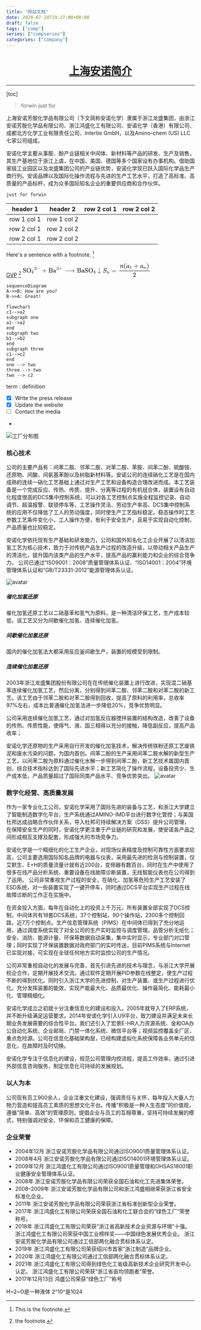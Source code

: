 ```yaml
---
title: "网站文档"
date: 2020-07-28T19:27:08+08:00
draft: false
tags: ["comp"]
series: ["compseries"]
categories: ["company"]
---
```


# <center>[上海安诺简介](https://www.amino-chem.cn/)</center>
-------------------------------------------------------

[toc]

> forwin
just
for 



上海安诺芳胺化学品有限公司（下文简称安诺化学）隶属于浙江龙盛集团，由浙江安诺芳胺化学品有限公司、浙江鸿盛化工有限公司、安诺化学（香港）有限公司、成都北方化学工业有限责任公司、Intertie GmbH，以及Amino-chem (US) LLC七家公司组成。

安诺化学主要从事胺、酚产业链相关中间体、新材料等产品的研发、生产及销售，其生产基地位于浙江上虞，在中国、美国、德国等多个国家设有办事机构。借助国家级工业园区以及龙盛集团公司的产业链优势，安诺化学现已跃入国际化学品生产商行列。安诺品牌以及国际化操作流程与先进的生产工艺水平，打造了高标准、高质量的产品标杆，成为众多国际知名企业的重要供应商和合作伙伴。

`just for forwin`

| header 1    | header 2    | row 2 col 1 | row 2 col 2 |
| ----------- | ----------- | ----------- | ----------- |
| row 1 col 1 | row 1 col 2 |
| row 2 col 1 | row 2 col 2 |
| row 2 col 1 | row 2 col 2 |


Here's a sentence with a footnote. [^1]


[GVP](https://gitee.com/gvp "test") [^2]
<svg xmlns="http://www.w3.org/2000/svg" width="44.727ex" height="4.855ex" viewBox="0 -1460 19769.5 2146" xmlns:xlink="http://www.w3.org/1999/xlink" aria-hidden="true" style=""><defs><path id="MJX-4-TEX-N-53" d="M55 507Q55 590 112 647T243 704H257Q342 704 405 641L426 672Q431 679 436 687T446 700L449 704Q450 704 453 704T459 705H463Q466 705 472 699V462L466 456H448Q437 456 435 459T430 479Q413 605 329 646Q292 662 254 662Q201 662 168 626T135 542Q135 508 152 480T200 435Q210 431 286 412T370 389Q427 367 463 314T500 191Q500 110 448 45T301 -21Q245 -21 201 -4T140 27L122 41Q118 36 107 21T87 -7T78 -21Q76 -22 68 -22H64Q61 -22 55 -16V101Q55 220 56 222Q58 227 76 227H89Q95 221 95 214Q95 182 105 151T139 90T205 42T305 24Q352 24 386 62T420 155Q420 198 398 233T340 281Q284 295 266 300Q261 301 239 306T206 314T174 325T141 343T112 367T85 402Q55 451 55 507Z"></path><path id="MJX-4-TEX-N-4F" d="M56 340Q56 423 86 494T164 610T270 680T388 705Q521 705 621 601T722 341Q722 260 693 191T617 75T510 4T388 -22T267 3T160 74T85 189T56 340ZM467 647Q426 665 388 665Q360 665 331 654T269 620T213 549T179 439Q174 411 174 354Q174 144 277 61Q327 20 385 20H389H391Q474 20 537 99Q603 188 603 354Q603 411 598 439Q577 592 467 647Z"></path><path id="MJX-4-TEX-N-34" d="M462 0Q444 3 333 3Q217 3 199 0H190V46H221Q241 46 248 46T265 48T279 53T286 61Q287 63 287 115V165H28V211L179 442Q332 674 334 675Q336 677 355 677H373L379 671V211H471V165H379V114Q379 73 379 66T385 54Q393 47 442 46H471V0H462ZM293 211V545L74 212L183 211H293Z"></path><path id="MJX-4-TEX-N-32" d="M109 429Q82 429 66 447T50 491Q50 562 103 614T235 666Q326 666 387 610T449 465Q449 422 429 383T381 315T301 241Q265 210 201 149L142 93L218 92Q375 92 385 97Q392 99 409 186V189H449V186Q448 183 436 95T421 3V0H50V19V31Q50 38 56 46T86 81Q115 113 136 137Q145 147 170 174T204 211T233 244T261 278T284 308T305 340T320 369T333 401T340 431T343 464Q343 527 309 573T212 619Q179 619 154 602T119 569T109 550Q109 549 114 549Q132 549 151 535T170 489Q170 464 154 447T109 429Z"></path><path id="MJX-4-TEX-N-2212" d="M84 237T84 250T98 270H679Q694 262 694 250T679 230H98Q84 237 84 250Z"></path><path id="MJX-4-TEX-N-2B" d="M56 237T56 250T70 270H369V420L370 570Q380 583 389 583Q402 583 409 568V270H707Q722 262 722 250T707 230H409V-68Q401 -82 391 -82H389H387Q375 -82 369 -68V230H70Q56 237 56 250Z"></path><path id="MJX-4-TEX-N-42" d="M131 622Q124 629 120 631T104 634T61 637H28V683H229H267H346Q423 683 459 678T531 651Q574 627 599 590T624 512Q624 461 583 419T476 360L466 357Q539 348 595 302T651 187Q651 119 600 67T469 3Q456 1 242 0H28V46H61Q103 47 112 49T131 61V622ZM511 513Q511 560 485 594T416 636Q415 636 403 636T371 636T333 637Q266 637 251 636T232 628Q229 624 229 499V374H312L396 375L406 377Q410 378 417 380T442 393T474 417T499 456T511 513ZM537 188Q537 239 509 282T430 336L329 337H229V200V116Q229 57 234 52Q240 47 334 47H383Q425 47 443 53Q486 67 511 104T537 188Z"></path><path id="MJX-4-TEX-N-61" d="M137 305T115 305T78 320T63 359Q63 394 97 421T218 448Q291 448 336 416T396 340Q401 326 401 309T402 194V124Q402 76 407 58T428 40Q443 40 448 56T453 109V145H493V106Q492 66 490 59Q481 29 455 12T400 -6T353 12T329 54V58L327 55Q325 52 322 49T314 40T302 29T287 17T269 6T247 -2T221 -8T190 -11Q130 -11 82 20T34 107Q34 128 41 147T68 188T116 225T194 253T304 268H318V290Q318 324 312 340Q290 411 215 411Q197 411 181 410T156 406T148 403Q170 388 170 359Q170 334 154 320ZM126 106Q126 75 150 51T209 26Q247 26 276 49T315 109Q317 116 318 175Q318 233 317 233Q309 233 296 232T251 223T193 203T147 166T126 106Z"></path><path id="MJX-4-TEX-N-27F6" d="M84 237T84 250T98 270H1444Q1328 357 1301 493Q1301 494 1301 496T1300 499Q1300 511 1317 511H1320Q1329 511 1332 510T1338 506T1341 497T1344 481T1352 456Q1374 389 1425 336T1544 261Q1553 258 1553 250Q1553 244 1548 241T1524 231T1486 212Q1445 186 1415 152T1370 85T1349 35T1341 4Q1339 -6 1336 -8T1320 -11Q1300 -11 1300 0Q1300 7 1305 25Q1337 151 1444 230H98Q84 237 84 250Z"></path><path id="MJX-4-TEX-N-2193" d="M473 86Q483 86 483 67Q483 63 483 61T483 56T481 53T480 50T478 48T474 47T470 46T464 44Q428 35 391 14T316 -55T264 -168Q264 -170 263 -173T262 -180T261 -184Q259 -194 251 -194Q242 -194 238 -176T221 -121T180 -49Q169 -34 155 -21T125 2T95 20T67 33T44 42T27 47L21 49Q17 53 17 67Q17 87 28 87Q33 87 42 84Q158 52 223 -45L230 -55V312Q230 391 230 482T229 591Q229 662 231 676T243 693Q244 694 251 694Q264 692 270 679V-55L277 -45Q307 1 353 33T430 76T473 86Z"></path><path id="MJX-4-TEX-I-1D446" d="M308 24Q367 24 416 76T466 197Q466 260 414 284Q308 311 278 321T236 341Q176 383 176 462Q176 523 208 573T273 648Q302 673 343 688T407 704H418H425Q521 704 564 640Q565 640 577 653T603 682T623 704Q624 704 627 704T632 705Q645 705 645 698T617 577T585 459T569 456Q549 456 549 465Q549 471 550 475Q550 478 551 494T553 520Q553 554 544 579T526 616T501 641Q465 662 419 662Q362 662 313 616T263 510Q263 480 278 458T319 427Q323 425 389 408T456 390Q490 379 522 342T554 242Q554 216 546 186Q541 164 528 137T492 78T426 18T332 -20Q320 -22 298 -22Q199 -22 144 33L134 44L106 13Q83 -14 78 -18T65 -22Q52 -22 52 -14Q52 -11 110 221Q112 227 130 227H143Q149 221 149 216Q149 214 148 207T144 186T142 153Q144 114 160 87T203 47T255 29T308 24Z"></path><path id="MJX-4-TEX-I-1D45B" d="M21 287Q22 293 24 303T36 341T56 388T89 425T135 442Q171 442 195 424T225 390T231 369Q231 367 232 367L243 378Q304 442 382 442Q436 442 469 415T503 336T465 179T427 52Q427 26 444 26Q450 26 453 27Q482 32 505 65T540 145Q542 153 560 153Q580 153 580 145Q580 144 576 130Q568 101 554 73T508 17T439 -10Q392 -10 371 17T350 73Q350 92 386 193T423 345Q423 404 379 404H374Q288 404 229 303L222 291L189 157Q156 26 151 16Q138 -11 108 -11Q95 -11 87 -5T76 7T74 17Q74 30 112 180T152 343Q153 348 153 366Q153 405 129 405Q91 405 66 305Q60 285 60 284Q58 278 41 278H27Q21 284 21 287Z"></path><path id="MJX-4-TEX-N-3D" d="M56 347Q56 360 70 367H707Q722 359 722 347Q722 336 708 328L390 327H72Q56 332 56 347ZM56 153Q56 168 72 173H708Q722 163 722 153Q722 140 707 133H70Q56 140 56 153Z"></path><path id="MJX-4-TEX-N-28" d="M94 250Q94 319 104 381T127 488T164 576T202 643T244 695T277 729T302 750H315H319Q333 750 333 741Q333 738 316 720T275 667T226 581T184 443T167 250T184 58T225 -81T274 -167T316 -220T333 -241Q333 -250 318 -250H315H302L274 -226Q180 -141 137 -14T94 250Z"></path><path id="MJX-4-TEX-I-1D44E" d="M33 157Q33 258 109 349T280 441Q331 441 370 392Q386 422 416 422Q429 422 439 414T449 394Q449 381 412 234T374 68Q374 43 381 35T402 26Q411 27 422 35Q443 55 463 131Q469 151 473 152Q475 153 483 153H487Q506 153 506 144Q506 138 501 117T481 63T449 13Q436 0 417 -8Q409 -10 393 -10Q359 -10 336 5T306 36L300 51Q299 52 296 50Q294 48 292 46Q233 -10 172 -10Q117 -10 75 30T33 157ZM351 328Q351 334 346 350T323 385T277 405Q242 405 210 374T160 293Q131 214 119 129Q119 126 119 118T118 106Q118 61 136 44T179 26Q217 26 254 59T298 110Q300 114 325 217T351 328Z"></path><path id="MJX-4-TEX-N-31" d="M213 578L200 573Q186 568 160 563T102 556H83V602H102Q149 604 189 617T245 641T273 663Q275 666 285 666Q294 666 302 660V361L303 61Q310 54 315 52T339 48T401 46H427V0H416Q395 3 257 3Q121 3 100 0H88V46H114Q136 46 152 46T177 47T193 50T201 52T207 57T213 61V578Z"></path><path id="MJX-4-TEX-N-29" d="M60 749L64 750Q69 750 74 750H86L114 726Q208 641 251 514T294 250Q294 182 284 119T261 12T224 -76T186 -143T145 -194T113 -227T90 -246Q87 -249 86 -250H74Q66 -250 63 -250T58 -247T55 -238Q56 -237 66 -225Q221 -64 221 250T66 725Q56 737 55 738Q55 746 60 749Z"></path></defs><g stroke="currentColor" fill="currentColor" stroke-width="0" transform="matrix(1 0 0 -1 0 0)"><g data-mml-node="math"><g data-mml-node="TeXAtom" data-mjx-texclass="ORD"><g data-mml-node="TeXAtom" data-mjx-texclass="ORD"><g data-mml-node="mi"><use xlink:href="#MJX-4-TEX-N-53"></use></g><g data-mml-node="mi" transform="translate(556, 0)"><use xlink:href="#MJX-4-TEX-N-4F"></use></g></g><g data-mml-node="msub" transform="translate(1334, 0)"><g data-mml-node="TeXAtom" data-mjx-texclass="ORD"><g data-mml-node="TeXAtom" data-mjx-texclass="ORD"><g data-mml-node="mpadded"><g data-mml-node="mphantom"></g></g></g></g><g data-mml-node="TeXAtom" transform="translate(0, -150) scale(0.707)" data-mjx-texclass="ORD"><g data-mml-node="TeXAtom" data-mjx-texclass="ORD"><g data-mml-node="mpadded"><g data-mml-node="mn"><use xlink:href="#MJX-4-TEX-N-34"></use></g></g></g></g></g><g data-mml-node="msup" transform="translate(1737.6, 0)"><g data-mml-node="TeXAtom" data-mjx-texclass="ORD"><g data-mml-node="TeXAtom" data-mjx-texclass="ORD"><g data-mml-node="mpadded"><g data-mml-node="mphantom"></g></g></g></g><g data-mml-node="TeXAtom" transform="translate(51.2, 413) scale(0.707)" data-mjx-texclass="ORD"><g data-mml-node="mn"><use xlink:href="#MJX-4-TEX-N-32"></use></g><g data-mml-node="mo" transform="translate(500, 0)"><use xlink:href="#MJX-4-TEX-N-2212"></use></g></g></g><g data-mml-node="TeXAtom" data-mjx-texclass="ORD" transform="translate(2742.4, 0)"></g><g data-mml-node="mo" transform="translate(2964.7, 0)"><use xlink:href="#MJX-4-TEX-N-2B"></use></g><g data-mml-node="TeXAtom" data-mjx-texclass="ORD" transform="translate(3964.9, 0)"></g><g data-mml-node="TeXAtom" data-mjx-texclass="ORD" transform="translate(3964.9, 0)"><g data-mml-node="mi"><use xlink:href="#MJX-4-TEX-N-42"></use></g><g data-mml-node="mi" transform="translate(708, 0)"><use xlink:href="#MJX-4-TEX-N-61"></use></g></g><g data-mml-node="msup" transform="translate(5172.9, 0)"><g data-mml-node="TeXAtom" data-mjx-texclass="ORD"><g data-mml-node="TeXAtom" data-mjx-texclass="ORD"><g data-mml-node="mpadded"><g data-mml-node="mphantom"></g></g></g></g><g data-mml-node="TeXAtom" transform="translate(51.2, 413) scale(0.707)" data-mjx-texclass="ORD"><g data-mml-node="mn"><use xlink:href="#MJX-4-TEX-N-32"></use></g><g data-mml-node="mo" transform="translate(500, 0)"><use xlink:href="#MJX-4-TEX-N-2B"></use></g></g></g><g data-mml-node="TeXAtom" data-mjx-texclass="ORD" transform="translate(6177.8, 0)"></g><g data-mml-node="TeXAtom" data-mjx-texclass="REL" transform="translate(6455.5, 0)"><g data-mml-node="mo"><use xlink:href="#MJX-4-TEX-N-27F6"></use></g></g><g data-mml-node="TeXAtom" data-mjx-texclass="ORD" transform="translate(8371.3, 0)"></g><g data-mml-node="TeXAtom" data-mjx-texclass="ORD" transform="translate(8371.3, 0)"><g data-mml-node="mi"><use xlink:href="#MJX-4-TEX-N-42"></use></g><g data-mml-node="mi" transform="translate(708, 0)"><use xlink:href="#MJX-4-TEX-N-61"></use></g><g data-mml-node="mi" transform="translate(1208, 0)"><use xlink:href="#MJX-4-TEX-N-53"></use></g><g data-mml-node="mi" transform="translate(1764, 0)"><use xlink:href="#MJX-4-TEX-N-4F"></use></g></g><g data-mml-node="msub" transform="translate(10913.3, 0)"><g data-mml-node="TeXAtom" data-mjx-texclass="ORD"><g data-mml-node="TeXAtom" data-mjx-texclass="ORD"><g data-mml-node="mpadded"><g data-mml-node="mphantom"></g></g></g></g><g data-mml-node="TeXAtom" transform="translate(0, -150) scale(0.707)" data-mjx-texclass="ORD"><g data-mml-node="TeXAtom" data-mjx-texclass="ORD"><g data-mml-node="mpadded"><g data-mml-node="mn"><use xlink:href="#MJX-4-TEX-N-34"></use></g></g></g></g></g><g data-mml-node="mo" transform="translate(11594.6, 0)"><use xlink:href="#MJX-4-TEX-N-2193"></use></g><g data-mml-node="TeXAtom" data-mjx-texclass="ORD" transform="translate(12372.4, 0)"></g></g><g data-mml-node="msub" transform="translate(12372.4, 0)"><g data-mml-node="mi"><use xlink:href="#MJX-4-TEX-I-1D446"></use></g><g data-mml-node="TeXAtom" transform="translate(613, -150) scale(0.707)" data-mjx-texclass="ORD"><g data-mml-node="mi"><use xlink:href="#MJX-4-TEX-I-1D45B"></use></g></g></g><g data-mml-node="mo" transform="translate(13737.5, 0)"><use xlink:href="#MJX-4-TEX-N-3D"></use></g><g data-mml-node="mfrac" transform="translate(14793.2, 0)"><g data-mml-node="mrow" transform="translate(220, 710)"><g data-mml-node="mi"><use xlink:href="#MJX-4-TEX-I-1D45B"></use></g><g data-mml-node="mrow" transform="translate(600, 0)"><g data-mml-node="mo"><use xlink:href="#MJX-4-TEX-N-28"></use></g><g data-mml-node="msub" transform="translate(389, 0)"><g data-mml-node="mi"><use xlink:href="#MJX-4-TEX-I-1D44E"></use></g><g data-mml-node="TeXAtom" transform="translate(529, -150) scale(0.707)" data-mjx-texclass="ORD"><g data-mml-node="mn"><use xlink:href="#MJX-4-TEX-N-31"></use></g></g></g><g data-mml-node="mo" transform="translate(1543.8, 0)"><use xlink:href="#MJX-4-TEX-N-2B"></use></g><g data-mml-node="msub" transform="translate(2544, 0)"><g data-mml-node="mi"><use xlink:href="#MJX-4-TEX-I-1D44E"></use></g><g data-mml-node="TeXAtom" transform="translate(529, -150) scale(0.707)" data-mjx-texclass="ORD"><g data-mml-node="mi"><use xlink:href="#MJX-4-TEX-I-1D45B"></use></g></g></g><g data-mml-node="mo" transform="translate(3547.3, 0)"><use xlink:href="#MJX-4-TEX-N-29"></use></g></g></g><g data-mml-node="mn" transform="translate(2238.1, -686)"><use xlink:href="#MJX-4-TEX-N-32"></use></g><rect width="4736.3" height="60" x="120" y="220"></rect></g></g></g></svg>

```mermaid
sequenceDiagram
A->>B: How are you?
B->>A: Great!
```

```mermaid
flowchart 
c1-->a2
subgraph one
a1-->a2
end
subgraph two
b1-->b2
end
subgraph three
c1-->c2
end
one --> two
three --> two
two --> c2 
```



term
: definition

- [x] Write the press release
- [x] Update the website
- [ ] Contact the media
- 



![工厂分布图](https://www.amino-chem.cn/assets/img/adapt-desktop/global.jpg)

### 核心技术

公司的主要产品有：间苯二胺、邻苯二胺、对苯二胺、苯胺、间苯二酚、硫酸铵、还原物、间酸、间氨基苯酚以及树脂新材料等。安诺公司的连续硝化工艺是在国内成熟的连续一硝化工艺基础上通过对生产工艺和设备构造合理改进而成。本工艺装备是一个完成反应、传热、传质、提升、分离等过程的有机组合体，装置设有自动化程度很高的DCS集中控制系统，可以对各工艺控制点实施全程监控记录、自动调节、超温报警、联锁停车等，工艺操作灵活、劳动生产率高、DCS集中控制系统的应用不仅降低了工人的劳动强度，同时使生产工艺指标稳定。稳态操作时工艺参数工艺条件变化小，工人操作方便，有利于安全生产，且易于实现自动化控制，产品质量也比较稳定。

安诺化学依托现有生产基础和研发能力，公司和国外知名化工企业开展了以清洁加氢工艺为核心技术，致力于对传统产品生产过程的改造升级，以带动相关产品生产的清洁化，提升国内该类产品的生产水平，提高产品的赢利能力和企业的综合竞争力。
公司已通过“ISO9001：2008”质量管理体系认证、“ISO14001：2004”环境管理体系认证和“GB/T23331-2012”能源管理体系认证。

![avatar](https://www.amino-chem.cn/assets/img/production/product-chain.png)

##### 催化加氢还原
催化加氢还原工艺以二硝基苯和氢气为原料，是一种清洁环保工艺，生产成本较低，该工艺又分为间歇催化加氢、连续催化加氢。
##### 间歇催化加氢还原
国内的催化加氢法大都采用反应釜间歇生产，装置的规模受到限制。

##### 连续催化加氢还原
2003年浙江龙盛集团股份有限公司在在传统催化装置上进行改进，实现混二硝基苯连续催化加氢工艺，然后分离，分别得到间苯二胺、邻苯二胺和对苯二胺的新工艺。该工艺由于邻苯二胺和对苯二胺得到回收，提高了原料的利用率，总收率97%左右，成本比普通催化加氢法进一步降低20%，竞争优势明显。

公司采用连续催化加氢工艺，通过对加氢反应器搅拌装置的结构改造，改善了设备的传热、传质性能，使得气、液、固三相得以充分的接触，降低副反应，提高产品收率；

安诺化学还原物的生产采用自行开发的催化加氢技术，解决传统铁粉还原工艺废铁泥和废水污染的问题，为国内首创。间苯二酚的生产采用间苯二胺水解的新型生产工艺，以间苯二胺为原料通过催化水解一步得到间苯二酚，新工艺技术属国内首创，综合技术指标达到了国际先进水平；新工艺简化了操作流程，设备投资少、生产成本低，产品质量超过了国际同类产品水平、竞争优势突出。
![avatar](https://www.amino-chem.cn/assets/img/production/aerial2.jpg)

### 数字化经营、高质量发展
作为一家专业化工公司，安诺化学采用了国际先进的装备与工艺，和浙江大学建立了智能制造数字化平台，生产系统通过AMINO-IMD平台进行数字化管控；与美国杜邦达成战略合作伙伴关系，导入杜邦可持续解决方案（DSS）提升公司管理，在保障安全生产的同时，安诺化学更注重于产业链的研究和发展，使安诺各产品之间形成相互支撑及配套，形成强大的市场竞争力。

安诺化学是一个精细化的化工生产企业，对现场仪表精度及控制可靠性方面要求较高，公司主要选用国际知名品牌的电器与仪表，采用最先进的检测与控制装置，仅艾默生、E+H的质量流量计就有近200台，变频器有数百台，同时在生产中使用了很多在线产品分析系统、重要设备在线故障诊断装置，无线智能仪表也在公司得到了运用。
公司非常重视生产过程的安全，在硝化、加氢等危险生产工艺安装了ESD系统，对一些装置实现了一键开停车，同时通过DCS平台实现生产过程在线故障诊断的工作正在实施中。

在资金投入方面，每年在自动化上的投资上千万元，所有装置全部实现了DCS控制，中间体共有18套DCS系统，37个控制站，90个操作站，2300多个控制回路，近7万个控制点。生产信息管理系统（PIMS）在中间体已得到了充分地运用，通过调度系统实现了对全公司的生产实时监控与调度管理。品管分析无纸化；安全、消防、能源计量、环保等数据自动采集，集中实时显示，专业部门对口管理；同时实现了环保装置数据对政府部门的实时传送，目前PIMS系统与Internet已实现对接，可实现在全球任何地方实时监控公司的生产情况。

公司非常重视自动化的发展与完善，首先引进先进的技术与理念，与浙江大学开展校企合作，定期开展技术交流。通过软件定期开展PID参数在线整定，使生产过程不断的得到优化。同时引入浙江大学的先进控制，对生产装置、或生产过程进行优化。充分发挥装置的能效，实现产能最大化、品质最优化、操作最简化、能耗最小化、管理精细化。

安诺化学成立之初就十分注重信息化的建设和投入。2005年就导入了ERP系统，并不断升级满足运营要求。2014年安诺化学引入U9平台，致力建设并满足未来长期业务发展需要的综合性平台。我们还引入了宏景E-HR人力资源系统、金和OA办公自动化系统、企业邮局、门禁一体化系统、微信平台等；视频监控覆盖全厂区、重点危险源。公司在信息化基础架构层，已经构建虚拟化系统保障各业务单元的信息化，在故障时及时切换。

安诺化学专注于信息化的建设，规范公司管理内控流程，提高工作效率，通过引进外部信息咨询服务，制定信息化可持续的发展规划。



### 以人为本
公司现有员工900余人，企业注重文化建设，强调责任与关怀，每年投入大量人力物力营造和提高员工素质的思想文化平台。传播“积极是一种人生态度”的价值观，遵循“简单、高效”的管理原则，提倡企业与员工的互相尊重，坚持可持续发展的模式，特别强调对安全、环保和员工健康的保障。

### 企业荣誉
 - 2004年12月  浙江安诺芳胺化学品有限公司通过ISO9001质量管理体系认证。
 - 2008年4月  浙江安诺芳胺化学品有限公司通过ISO14001环境管理体系认证。
 - 2009年12月 浙江鸿盛化工有限公司通过ISO9001质量管理和OHSAS18001职业健康安全管理体系认证。
 - 2008年 浙江安诺芳胺化学品有限公司荣获全国石油和化工先进集体荣誉。
 - 2008–2009年 浙江安诺芳胺化学品有限公司和浙江鸿盛相继荣获浙江省安全标准化企业。
 - 2011年 浙江安诺芳胺化学品有限公司荣获浙江省标准创新型企业荣誉。
 - 2017年 浙江鸿盛化工有限公司荣获全国石油和化工联合会的“绿色工厂”荣誉称号。
 - 2018年 浙江鸿盛化工有限公司荣获“浙江省高新技术企业资源与环境”十强。
  浙江鸿盛化工有限公司荣获中国工业榜样奖——中国绿色发展优秀企业。
  浙江安诺芳胺化学品有限公司通过工信部两化融合贯标体系认定。
 - 2019年 浙江鸿盛化工有限公司荣获绍兴市首家“浙江制造”品牌企业。
 - 2020年 浙江鸿盛化工有限公司通过工信部两化融合贯标体系认定。
 - 2021年 浙江鸿盛化工有限公司得到绿色化工省级高新技术企业研究开发中心认定。
  浙江鸿盛化工有限公司荣获“浙江省亩均领跑者”荣誉。
 - 2017年12月13日 鸿盛公司荣获“绿色工厂“称号

H~2~O是一种液体
2^10^是1024

[^1]: This is the footnote.
[^2]: the footnote.
